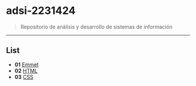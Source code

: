 # adsi-2231424
> Repositorio de análisis y desarrollo de sistemas de información
---
## List

- **01** [Emmet](01-emmet/)
- **02** [HTML](02-html/)
- **03** [CSS](03-css/)